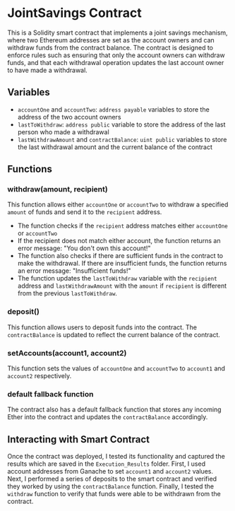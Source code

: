 # JointSavings Contract

This is a Solidity smart contract that implements a joint savings mechanism, where two Ethereum addresses are set as the account owners and can withdraw funds from the contract balance. The contract is designed to enforce rules such as ensuring that only the account owners can withdraw funds, and that each withdrawal operation updates the last account owner to have made a withdrawal.

## Variables
- `accountOne` and `accountTwo`: `address payable` variables to store the address of the two account owners
- `lastToWithdraw`: `address public` variable to store the address of the last person who made a withdrawal
- `lastWithdrawAmount` and `contractBalance`: `uint public` variables to store the last withdrawal amount and the current balance of the contract

## Functions

### withdraw(amount, recipient)
This function allows either `accountOne` or `accountTwo` to withdraw a specified `amount` of funds and send it to the `recipient` address.
- The function checks if the `recipient` address matches either `accountOne` or `accountTwo`
- If the recipient does not match either account, the function returns an error message: "You don't own this account!"
- The function also checks if there are sufficient funds in the contract to make the withdrawal. If there are insufficient funds, the function returns an error message: "Insufficient funds!"
- The function updates the `lastToWithdraw` variable with the `recipient` address and `lastWithdrawAmount` with the `amount` if `recipient` is different from the previous `lastToWithdraw`.

### deposit()
This function allows users to deposit funds into the contract. The `contractBalance` is updated to reflect the current balance of the contract.

### setAccounts(account1, account2)
This function sets the values of `accountOne` and `accountTwo` to `account1` and `account2` respectively.

### default fallback function
The contract also has a default fallback function that stores any incoming Ether into the contract and updates the `contractBalance` accordingly.


## Interacting with Smart Contract
Once the contract was deployed, I tested its functionality and captured the results which are saved in the `Execution_Results` folder. First, I used account addresses from Ganache to set `account1` and `account2` values. Next, I performed a series of deposits to the smart contract and verified they worked by using the `contractBalance` function. Finally, I tested the `withdraw` function to verify that funds were able to be withdrawn from the contract. 